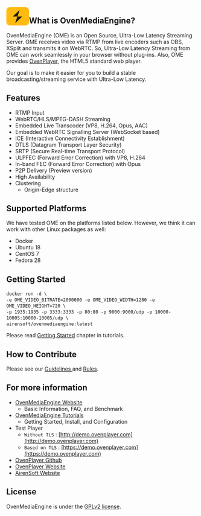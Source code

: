 <a href="https://ovenmediaengine.com/">
    <img src="ome_favicon.svg" alt="OvenMediaEngine logo" title="OvenMediaEngine" align="left" height="60" />
</a>

## What is OvenMediaEngine?

OvenMediaEngine \(OME\) is an Open Source, Ultra-Low Latency Streaming Server. OME receives video via RTMP from live encoders such as OBS, XSplit and transmits it on WebRTC. So, Ultra-Low Latency Streaming from OME can work seamlessly in your browser without plug-ins. Also, OME provides [OvenPlayer](https://github.com/AirenSoft/OvenPlayer), the HTML5 standard web player.

Our goal is to make it easier for you to build a stable broadcasting/streaming service with Ultra-Low Latency.

## Features

* RTMP Input
* WebRTC/HLS/MPEG-DASH Streaming
* Embedded Live Transcoder \(VP8, H.264, Opus, AAC\)
* Embedded WebRTC Signalling Server \(WebSocket based\)
* ICE \(Interactive Connectivity Establishment\)
* DTLS \(Datagram Transport Layer Security\)
* SRTP \(Secure Real-time Transport Protocol\)
* ULPFEC \(Forward Error Correction\) with VP8, H.264
* In-band FEC \(Forward Error Correction\) with Opus
* P2P Delivery \(Preview version\)
* High Availability
* Clustering
  * Origin-Edge structure

## Supported Platforms

We have tested OME on the platforms listed below. However, we think it can work with other Linux packages as well:

* Docker
* Ubuntu 18
* CentOS 7
* Fedora 28

## Getting Started

```
docker run -d \
-e OME_VIDEO_BITRATE=2000000 -e OME_VIDEO_WIDTH=1280 -e OME_VIDEO_HEIGHT=720 \
-p 1935:1935 -p 3333:3333 -p 80:80 -p 9000:9000/udp -p 10000-10005:10000-10005/udp \
airensoft/ovenmediaengine:latest
```
Please read [Getting Started](https://airensoft.gitbook.io/ovenmediaengine/getting-started) chapter in tutorials.

## How to Contribute

Please see our [Guidelines ](CONTRIBUTING.md)and [Rules](CODE_OF_CONDUCT.md).

## For more information

* [OvenMediaEngine Website](https://ovenmediaengine.com) 
  * Basic Information, FAQ, and Benchmark
* [OvenMediaEngine Tutorials](https://airensoft.gitbook.io/ovenmediaengine/)
  * Getting Started, Install, and Configuration
* Test Player
  * `Without TLS` : [http://demo.ovenplayer.com](http://demo.ovenplayer.com)
  * `Based on TLS` : [https://demo.ovenplayer.com](https://demo.ovenplayer.com)
* [OvenPlayer Github](https://github.com/AirenSoft/OvenPlayer)
* [OvenPlayer Website](https://ovenplayer.com/index.html)
* [AirenSoft Website](https://www.airensoft.com/)

## License

OvenMediaEngine is under the [GPLv2 license](LICENSE).

